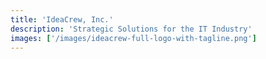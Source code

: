 ```yaml
---
title: 'IdeaCrew, Inc.'
description: 'Strategic Solutions for the IT Industry'
images: ['/images/ideacrew-full-logo-with-tagline.png']
---
```

